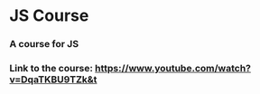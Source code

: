 # JS Course

### A course for JS

### Link to the course: https://www.youtube.com/watch?v=DqaTKBU9TZk&t
